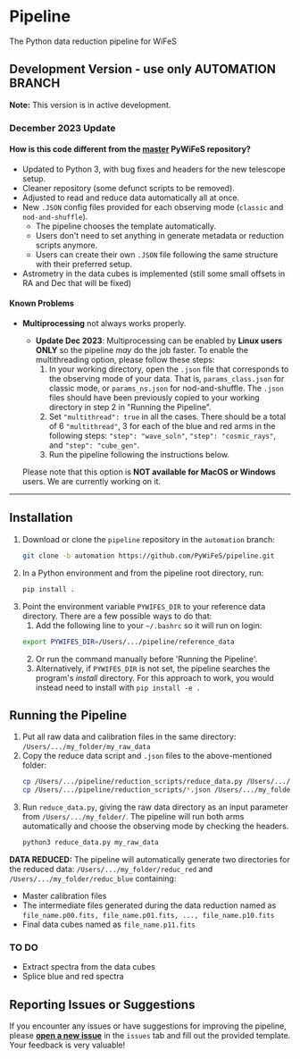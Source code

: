 # Pipeline
The Python data reduction pipeline for WiFeS

## Development Version - use only AUTOMATION BRANCH

**Note:** This version is in active development.

### December 2023 Update
#### How is this code different from the [master](https://github.com/PyWiFeS/pipeline/tree/master) PyWiFeS repository?
- Updated to Python 3, with bug fixes and headers for the new telescope setup.
- Cleaner repository (some defunct scripts to be removed).
- Adjusted to read and reduce data automatically all at once.
- New `.JSON` config files provided for each observing mode (`classic` and `nod-and-shuffle`).
  - The pipeline chooses the template automatically.
  - Users don't need to set anything in generate metadata or reduction scripts anymore.
  - Users can create their own `.JSON` file following the same structure with their preferred setup.
- Astrometry in the data cubes is implemented (still some small offsets in RA and Dec that will be fixed)


#### Known Problems
- **Multiprocessing** not always works properly.
    - **Update Dec 2023**: Multiprocessing can be enabled by **Linux users ONLY** so the pipeline *may* do the job faster. To enable the multithreading option, please follow these steps:
        1. In your working directory, open the `.json` file that corresponds to the observing mode of your data. That is, `params_class.json` for classic mode, or `params_ns.json` for nod-and-shuffle. The `.json` files should have been previously copied to your working directory in step 2 in "Running the Pipeline".
        2. Set `"multithread": true` in all the cases. There should be a total of 6 `"multithread"`, 3 for each of the blue and red arms in the following steps: `"step": "wave_soln"`, `"step": "cosmic_rays"`, and `"step": "cube_gen"`.
        3. Run the pipeline following the instructions below.
    
    Please note that this option is **NOT available for MacOS or Windows** users. We are currently working on it. 


---

## Installation
1. Download or clone the `pipeline` repository in the `automation` branch:
    ```sh
   git clone -b automation https://github.com/PyWiFeS/pipeline.git
   ```
2. In a Python environment and from the pipeline root directory, run:
    ```sh
   pip install .
   ```
3. Point the environment variable `PYWIFES_DIR` to your reference data directory. There are a few possible ways to do that:
    1. Add the following line to your `~/.bashrc` so it will run on login:
    ```sh
    export PYWIFES_DIR=/Users/.../pipeline/reference_data
    ```
    2. Or run the command manually before 'Running the Pipeline'.
    3. Alternatively, if `PYWIFES_DIR` is not set, the pipeline searches the program's *install* directory.
    For this approach to work, you would instead need to install with `pip install -e .`

## Running the Pipeline
1. Put all raw data and calibration files in the same directory: `/Users/.../my_folder/my_raw_data`
2. Copy the reduce data script and `.json` files to the above-mentioned folder:
    ```sh
   cp /Users/.../pipeline/reduction_scripts/reduce_data.py /Users/.../my_folder/
   cp /Users/.../pipeline/reduction_scripts/*.json /Users/.../my_folder/
   ```
3. Run `reduce_data.py`, giving the raw data directory as an input parameter from `/Users/.../my_folder/`. The pipeline will run both arms automatically and choose the observing mode by checking the headers.
    ```sh
   python3 reduce_data.py my_raw_data
   ```



**DATA REDUCED:**
The pipeline will automatically generate two directories for the reduced data: `/Users/.../my_folder/reduc_red` and `/Users/.../my_folder/reduc_blue` containing: 
- Master calibration files
- The intermediate files generated during the data reduction named as `file_name.p00.fits, file_name.p01.fits, ..., file_name.p10.fits`  
- Final data cubes named as `file_name.p11.fits`  


### TO DO
- Extract spectra from the data cubes
- Splice blue and red spectra

## Reporting Issues or Suggestions
If you encounter any issues or have suggestions for improving the pipeline, please [**open a new issue**](https://github.com/PyWiFeS/pipeline/issues) in the `issues` tab and fill out the provided template. Your feedback is very valuable!






